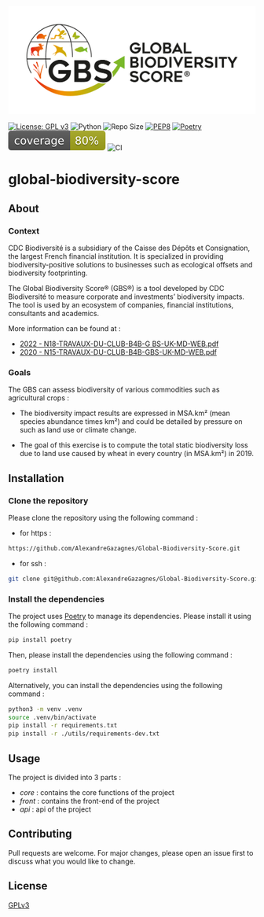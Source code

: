 ![image](./assets/img.png)

[![License: GPL v3](https://img.shields.io/badge/License-GPLv3-blue.svg)](https://www.gnu.org/licenses/gpl-3.0)  ![Python](https://img.shields.io/badge/python-3.10.x-green.svg) ![Repo Size](https://img.shields.io/github/repo-size/Sulstice/global-chem)  [![PEP8](https://img.shields.io/badge/code%20style-pep8-orange.svg)](https://www.python.org/dev/peps/pep-0008/) [![Poetry](https://img.shields.io/endpoint?url=https://python-poetry.org/badge/v0.json)](https://python-poetry.org/) ![Coverage](./assets/cov.svg) ![CI](https://github.com/AlexandreGazagnes/Global-Biodiversity-Score/actions/workflows/ci.yaml/badge.svg)


# global-biodiversity-score


## About

### Context

CDC Biodiversité is a subsidiary of the Caisse des Dépôts et Consignation, the largest French financial institution. It is specialized in providing biodiversity-positive solutions to businesses such as ecological offsets and biodiversity footprinting.

The Global Biodiversity Score® (GBS®) is a tool developed by CDC Biodiversité to measure corporate and investments’ biodiversity impacts.
The tool is used by an ecosystem of companies, financial institutions, consultants and
academics.

More information can be found at :
* [2022 - N18-TRAVAUX-DU-CLUB-B4B-G
BS-UK-MD-WEB.pdf](https://www.mission-economie-biodiversite.com/wp-content/uploads/2022/01/N18-TRAVAUX-DU-CLUB-B4B-GBS-UK-MD-WEB.pdf)
* [2020 - N15-TRAVAUX-DU-CLUB-B4B-GBS-UK-MD-WEB.pdf](http://www.mission-economie-biodiversite.com/wp-content/uploads/2020/09/N15-TRAVAUX-DU-CLUB-B4B-GBS-UK-MD-WEB.pdf)


### Goals

The GBS can assess biodiversity of various commodities such as agricultural crops :
* The biodiversity impact results are expressed in MSA.km² (mean species abundance times km²)
and could be detailed by pressure on such as land use or climate change.

* The goal of this exercise is to compute the total static biodiversity loss due to land use caused
by wheat in every country (in MSA.km²) in 2019.


## Installation

### Clone the repository

Please clone the repository using the following command :

* for https :
```bash
https://github.com/AlexandreGazagnes/Global-Biodiversity-Score.git
```
* for ssh :
```bash
git clone git@github.com:AlexandreGazagnes/Global-Biodiversity-Score.git
```

### Install the dependencies

The project uses [Poetry](https://python-poetry.org/) to manage its dependencies. Please install it using the following command :

```bash
pip install poetry
```

Then, please install the dependencies using the following command :

```bash
poetry install
```

Alternatively, you can install the dependencies using the following command :

```bash
python3 -m venv .venv
source .venv/bin/activate
pip install -r requirements.txt
pip install -r ./utils/requirements-dev.txt
```

## Usage

The project is divided into 3 parts :
* *core* : contains the core functions of the project
* *front* : contains the front-end of the project
* *api* : api of the project


## Contributing

Pull requests are welcome. For major changes, please open an issue first to discuss what you would like to change.


## License

[GPLv3](https://choosealicense.com/licenses/gpl-3.0/)